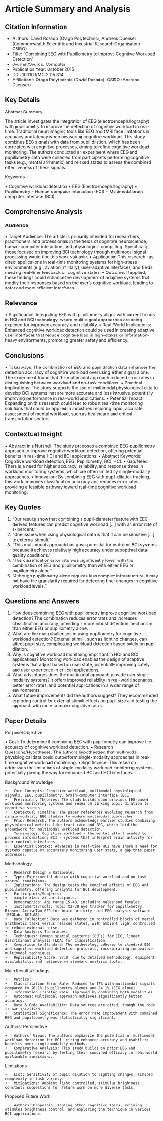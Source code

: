 # Article Summary and Analysis

## Citation Information

- Authors: David Rozado (Otago Polytechnic), Andreas Duenser (Commonwealth Scientific and Industrial Research Organisation - CSIRO)
- Title: “Combining EEG with Pupillometry to Improve Cognitive Workload Detection”
- Journal/Source: Computer
- Publication Year: October 2015
- DOI: 10.1109/MC.2015.314
- Affiliations: Otago Polytechnic (David Rozado), CSIRO (Andreas Duenser)

## Key Details

Abstract Summary

The article investigates the integration of EEG (electroencephalography) with pupillometry to improve the detection of cognitive workload in real-time. Traditional neuroimaging tools like EEG and fMRI face limitations in accuracy and latency when measuring cognitive workload. This study combines EEG signals with data from pupil dilation, which has been correlated with cognitive processes, aiming to refine cognitive workload monitoring. The authors conducted an experiment where EEG and pupillometry data were collected from participants performing cognitive tasks (e.g., mental arithmetic) and relaxed states to assess the combined effectiveness of these signals.

Keywords

•	Cognitive workload detection
•	EEG (Electroencephalography)
•	Pupillometry
•	Human-computer interaction (HCI)
•	Multimodal brain-computer interface (BCI)

## Comprehensive Analysis

### Audience

•	Target Audience: The article is primarily intended for researchers, practitioners, and professionals in the fields of cognitive neuroscience, human-computer interaction, and physiological computing. Specifically, those focused on improving BCI technology through multimodal signal processing would find this work valuable.
•	Application: This research has direct applications in real-time monitoring systems for high-stress environments (e.g., aviation, military), user-adaptive interfaces, and fields needing real-time feedback on cognitive states.
•	Outcome: If applied, these findings could enhance the development of adaptive systems that modify their responses based on the user’s cognitive workload, leading to safer and more efficient interfaces.

## Relevance

•	Significance: Integrating EEG with pupillometry aligns with current trends in HCI and BCI technology, where multi-signal approaches are being explored for improved accuracy and reliability.
•	Real-World Implications: Enhanced cognitive workload detection could be used in creating adaptive user interfaces that reduce cognitive load in high-stakes or information-heavy environments, promoting greater safety and efficiency.

## Conclusions

	
•	Takeaways: The combination of EEG and pupil dilation data enhances the detection accuracy of cognitive workload over using either signal alone. The experiment found that the multimodal approach reduced error rates in distinguishing between workload and no-task conditions.
•	Practical Implications: The study supports the use of multimodal physiological data to develop BCI systems that are more accurate and less intrusive, potentially improving performance in real-world applications.
•	Potential Impact: Expanding on this research could lead to robust real-time monitoring solutions that could be applied in industries requiring rapid, accurate assessment of mental workload, such as healthcare and critical transportation sectors.

## Contextual Insight

•	Abstract in a Nutshell: The study proposes a combined EEG-pupillometry approach to improve cognitive workload detection, offering potential benefits in real-time HCI and BCI applications.
•	Abstract Keywords: Cognitive workload detection, EEG, Pupillometry, BCI, HCI.
•	Gap/Need: There is a need for higher accuracy, reliability, and response times in workload monitoring systems, which are often limited by single-modality approaches.
•	Innovation: By combining EEG with pupil-dilation tracking, this work improves classification accuracy and reduces error rates, providing a feasible pathway toward real-time cognitive workload monitoring.

## Key Quotes

1.	“Our results show that combining a pupil-diameter feature with EEG-derived features can predict cognitive workload […] with an error rate of 17 percent.”
2.	“One issue when using physiological data is that it can be sensitive […] to external stimuli.”
3.	“This multimodal approach has great potential for real-time BCI systems because it achieves relatively high accuracy under suboptimal data-quality conditions.”
4.	“The classification error rate was significantly lower with the combination of EEG and pupillometry than with either EEG or pupillometry alone.”
5.	“Although pupillometry alone requires less complex infrastructure, it may not have the granularity required for detecting finer changes in cognitive workload levels.”

## Questions and Answers

1. How does combining EEG with pupillometry improve cognitive workload detection?
The combination reduces error rates and increases classification accuracy, providing a more robust detection mechanism than either EEG or pupillometry alone.
2.	What are the main challenges in using pupillometry for cognitive workload detection?
External stimuli, such as lighting changes, can affect pupil size, complicating workload detection based solely on pupil dilation.
3.	Why is cognitive workload monitoring important in HCI and BCI applications?
Monitoring workload enables the design of adaptive systems that adjust based on user state, potentially improving safety and user experience in critical applications.
4.	What advantages does the multimodal approach provide over single-modality systems?
It offers improved reliability in real-world scenarios, better error rates, and potential applications in a wider range of environments.
5.	What future improvements did the authors suggest?
They recommended exploring control for external stimuli effects on pupil size and testing the approach with more complex cognitive tasks.

## Paper Details

Purpose/Objective

•	Goal: To determine if combining EEG with pupillometry can improve the accuracy of cognitive workload detection.
•	Research Questions/Hypotheses: The authors hypothesized that multimodal physiological data could outperform single-modality approaches in real-time cognitive workload monitoring.
•	Significance: This research addresses the limitations of single-modality workload monitoring systems, potentially paving the way for enhanced BCI and HCI interfaces.

Background Knowledge

	•	Core Concepts: Cognitive workload, multimodal physiological signals, EEG, pupillometry, brain-computer interface (BCI).
	•	Preliminary Theories: The study builds upon previous EEG-based workload monitoring systems and research linking pupil dilation to cognitive states.
	•	Contextual Timeline: The paper references evolving research from single-modality EEG studies to modern multimodal approaches.
	•	Prior Research: The authors acknowledge earlier studies combining physiological metrics like heart rate and EEG, which laid the groundwork for multimodal workload detection.
	•	Terminology: Cognitive workload - the mental effort needed to process information; BCI - systems that interpret brain activity for user control interfaces.
	•	Essential Context: Advances in real-time HCI have shown a need for systems capable of accurately monitoring user state, a gap this paper addresses.

Methodology

	•	Research Design & Rationale:
	•	Type: Experimental design with cognitive workload and no-task control conditions.
	•	Implications: The design tests the combined effects of EEG and pupillometry, offering insights for BCI development.
	•	Participants/Subjects:
	•	Sample Size: 23 participants.
	•	Demographics: Age range 15-48, including males and females.
	•	Instruments/Tools: Tobii X2-30 eye tracker for pupillometry, Biosemi ActiveTwo EEG for brain activity, and EEG analysis software (EEGLab, BCILAB).
	•	Data Collection: Data was gathered in controlled blocks of mental arithmetic tasks versus relaxed states, with ambient light controlled to reduce external noise.
	•	Data Analysis Techniques:
	•	Techniques: Common spatial patterns (CSPs) for EEG, linear discriminant analysis (LDA) for classification.
	•	Comparison to Standard: The methodology adheres to standard EEG and cognitive workload detection protocols, incorporating innovative multimodal techniques.
	•	Replicability Score: 8/10, due to detailed methodology, equipment availability, and reliance on standard analysis tools.

Main Results/Findings

	•	Metrics:
	•	Classification Error Rate: Reduced to 17% with multimodal signals compared to 26.1% (pupillometry alone) and 24.1% (EEG alone).
	•	Information Transfer Rate: Improved by combining both modalities.
	•	Outcomes: Multimodal approach achieves significantly better accuracy.
	•	Data & Code Availability: Data sources are cited, though the code is not specified.
	•	Statistical Significance: The error rate improvement with combined EEG and pupillometry was statistically significant.

Authors’ Perspective

	•	Authors’ Views: The authors emphasize the potential of multimodal workload detection for BCI, citing enhanced accuracy and usability benefits over single-modality methods.
	•	Comparative Analysis: This study builds on prior EEG and pupillometry research by testing their combined efficacy in real-world applicable conditions.

Limitations

	•	List: Sensitivity of pupil dilation to lighting changes, limited complexity in task variety.
	•	Mitigations: Ambient light controlled, stimulus brightness constant; suggestions for future work on more diverse tasks.

Proposed Future Work

	•	Authors’ Proposals: Testing other cognitive tasks, refining stimulus brightness control, and exploring the technique in various BCI applications.

